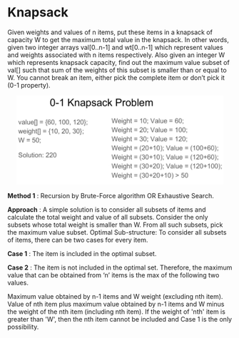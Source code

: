 # Knapsack
Given weights and values of n items, put these items in a knapsack of capacity W to get the maximum total value in the 
knapsack. In other words, given two integer arrays val[0..n-1] and wt[0..n-1] which represent values and weights 
associated with n items respectively. Also given an integer W which represents knapsack capacity, find out the maximum
value subset of val[] such that sum of the weights of this subset is smaller than or equal to W. You cannot break an item, 
either pick the complete item or don’t pick it (0-1 property).

<center><img src="knapsack-problem.png" height="200px"/></center>

**Method 1**
    : Recursion by Brute-Force algorithm OR Exhaustive Search.

**Approach**
: A simple solution is to consider all subsets of items and calculate the total weight and value of all subsets.
Consider the only subsets whose total weight is smaller than W. From all such subsets, pick the maximum value subset.
Optimal Sub-structure: To consider all subsets of items, there can be two cases for every item.

**Case 1** 
: The item is included in the optimal subset.

**Case 2** 
: The item is not included in the optimal set.
Therefore, the maximum value that can be obtained from ‘n’ items is the max of the following two values.

Maximum value obtained by n-1 items and W weight (excluding nth item).
Value of nth item plus maximum value obtained by n-1 items and W minus the weight of the nth item (including nth item).
If the weight of 'nth' item is greater than 'W', then the nth item cannot be included and Case 1 is the only possibility.
